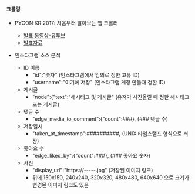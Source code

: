 #### 크롤링

- PYCON KR 2017: 처음부터 알아보는 웹 크롤러  

  - [발표 동영상-유투브](https://www.youtube.com/watch?v=KwiNvOgtRdo&index=8&t=3s&list=PLZPhyNeJvHRmvCnWMBZJiFXu9kDUcn5FG)
  - [발표자료](https://speakerdeck.com/beomi/pycon-kr-2017-ceoeumbuteo-alaboneun-web-keurolreo)
  

- 인스타그램 소스 분석
  - ID 이름
    - "id":"숫자" (인스타그램에서 임의로 정한 고유 ID)
    - "username":"여기에 저장" (인스타그램 계정 만들때 정한 ID)
  - 게시글
    - "node":{"text":"해시태그 및 게시글" (유저가 사진올릴 때 정한 해시태그 또는 게시글)
  - 댓글 수
    - "edge_media_to_comment":{"count":###}, (### 댓글 수)
  - 저장일시
    - "taken_at_timestamp":##########, (UNIX 타임스탬프 형식으로 저장)
  - 좋아요 수
    - "edge_liked_by":{"count":###}, (### 좋아요 숫자)
  - 사진
    - "display_url":"https://-----.jpg" (저장된 이미지 링크)
    - 뒤에 150x150, 240x240, 320x320, 480x480, 640x640 으로 크기가 변경된 이미지 링크도 있음

